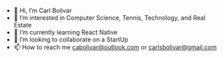 - 👋 Hi, I’m Carl Bolivar
- 👀 I’m interested in Computer Science, Tennis, Technology, and Real Estate
- 🌱 I’m currently learning React Native
- 💞️ I’m looking to collaborate on a StartUp
- 📫 How to reach me cabolivar@outlook.com or carlsbolivar@gmail.com

<!---
bolivarc3/bolivarc3 is a ✨ special ✨ repository because its `README.md` (this file) appears on your GitHub profile.
You can click the Preview link to take a look at your changes.
--->
